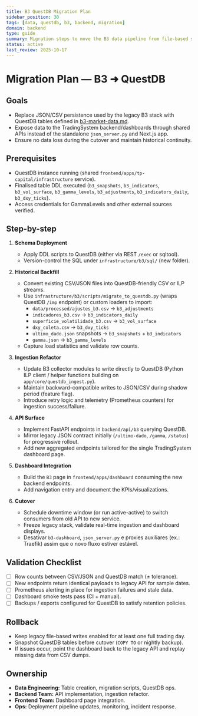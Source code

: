 ```yaml
---
title: B3 QuestDB Migration Plan
sidebar_position: 30
tags: [data, questdb, b3, backend, migration]
domain: backend
type: guide
summary: Migration steps to move the B3 data pipeline from file-based storage to QuestDB
status: active
last_review: 2025-10-17
---
```


# Migration Plan — B3 ➜ QuestDB

## Goals

- Replace JSON/CSV persistence used by the legacy B3 stack with QuestDB tables defined in [b3-market-data.md](../schemas/trading-core/tables/b3-market-data.md).
- Expose data to the TradingSystem backend/dashboards through shared APIs instead of the standalone `json_server.py` and Next.js app.
- Ensure no data loss during the cutover and maintain historical continuity.

## Prerequisites

- QuestDB instance running (shared `frontend/apps/tp-capital/infrastructure` service).
- Finalised table DDL executed (`b3_snapshots`, `b3_indicators`, `b3_vol_surface`, `b3_gamma_levels`, `b3_adjustments`, `b3_indicators_daily`, `b3_dxy_ticks`).
- Access credentials for GammaLevels and other external sources verified.

## Step-by-step

1. **Schema Deployment**
   - Apply DDL scripts to QuestDB (either via REST `/exec` or sqltool).
   - Version-control the SQL under `infrastructure/b3/sql/` (new folder).

2. **Historical Backfill**
   - Convert existing CSV/JSON files into QuestDB-friendly CSV or ILP streams.
   - Use `infrastructure/b3/scripts/migrate_to_questdb.py` (wraps QuestDB `/imp` endpoint) or custom loaders to import:
     - `data/processed/ajustes_b3.csv` → `b3_adjustments`
     - `indicadores_b3.csv` → `b3_indicators_daily`
     - `superficie_volatilidade_b3.csv` → `b3_vol_surface`
     - `dxy_coleta.csv` → `b3_dxy_ticks`
     - `ultimo_dado.json` snapshots → `b3_snapshots` + `b3_indicators`
     - `gamma.json` → `b3_gamma_levels`
   - Capture load statistics and validate row counts.

3. **Ingestion Refactor**
   - Update B3 collector modules to write directly to QuestDB (Python ILP client / helper functions building on `app/core/questdb_ingest.py`).
   - Maintain backward-compatible writes to JSON/CSV during shadow period (feature flag).
   - Introduce retry logic and telemetry (Prometheus counters) for ingestion success/failure.

4. **API Surface**
   - Implement FastAPI endpoints in `backend/api/b3` querying QuestDB.
   - Mirror legacy JSON contract initially (`/ultimo-dado`, `/gamma`, `/status`) for progressive rollout.
   - Add new aggregated endpoints tailored for the single TradingSystem dashboard page.

5. **Dashboard Integration**
   - Build the `B3` page in `frontend/apps/dashboard` consuming the new backend endpoints.
   - Add navigation entry and document the KPIs/visualizations.

6. **Cutover**
   - Schedule downtime window (or run active-active) to switch consumers from old API to new service.
   - Freeze legacy stack, validate real-time ingestion and dashboard displays.
   - Desativar `b3-dashboard`, `json_server.py` e proxies auxiliares (ex.: Traefik) assim que o novo fluxo estiver estável.

## Validation Checklist

- [ ] Row counts between CSV/JSON and QuestDB match (± tolerance).
- [ ] New endpoints return identical payloads to legacy API for sample dates.
- [ ] Prometheus alerting in place for ingestion failures and stale data.
- [ ] Dashboard smoke tests pass (CI + manual).
- [ ] Backups / exports configured for QuestDB to satisfy retention policies.

## Rollback

- Keep legacy file-based writes enabled for at least one full trading day.
- Snapshot QuestDB tables before cutover (`COPY TO` or nightly backup).
- If issues occur, point the dashboard back to the legacy API and replay missing data from CSV dumps.

## Ownership

- **Data Engineering:** Table creation, migration scripts, QuestDB ops.
- **Backend Team:** API implementation, ingestion refactor.
- **Frontend Team:** Dashboard page integration.
- **Ops:** Deployment pipeline updates, monitoring, incident response.
